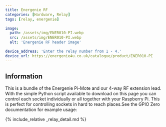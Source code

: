 ```yaml
---
title: Energenie RF
categories: [Hardware, Relay]
tags: [relay, energenie]

image:
  path: /assets/img/ENER010-PI.webp
  src: /assets/img/ENER010-PI.webp
  alt: 'Energenie RF header image'

device_address: 'Enter the relay number from 1 - 4.'
device_url: https://energenie4u.co.uk/catalogue/product/ENER010-PI
---
```


## Information

This is a bundle of the Energenie Pi-Mote and our 4-way RF extension lead. With the simple Python script available to download on this page you can control each socket individually or all together with your Raspberry Pi. This is perfect for controlling sockets in hard to reach places.See the GPIO Zero documentation for example usage:

{% include_relative _relay_detail.md %}
